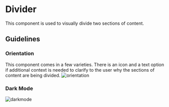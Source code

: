 # Divider 

This component is used to visually divide two sections of content.

## Guidelines

### Orientation
This component comes in a few varieties. There is an icon and a text option if additional context is needed to clarify to the user why the sections of content are being divided.
![orientation](https://user-images.githubusercontent.com/57226633/196754451-7c6b6ab2-ab18-402f-869f-b18c555e6692.png)

### Dark Mode

![darkmode](https://user-images.githubusercontent.com/57226633/196754465-a073851e-05c1-4e0a-a0df-50dad8e1fc25.png)

